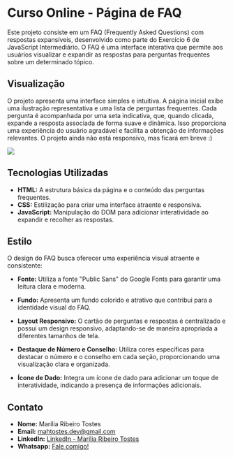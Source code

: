 # Curso Online - Página de FAQ

Este projeto consiste em um FAQ (Frequently Asked Questions) com respostas expansíveis, desenvolvido como parte do Exercício 6 de JavaScript Intermediário. O FAQ é uma interface interativa que permite aos usuários visualizar e expandir as respostas para perguntas frequentes sobre um determinado tópico.

## Visualização

O projeto apresenta uma interface simples e intuitiva. A página inicial exibe uma ilustração representativa e uma lista de perguntas frequentes. Cada pergunta é acompanhada por uma seta indicativa, que, quando clicada, expande a resposta associada de forma suave e dinâmica. Isso proporciona uma experiência do usuário agradável e facilita a obtenção de informações relevantes.
O projeto ainda não está responsivo, mas ficará em breve :)

![](faq-page.gif)

## Tecnologias Utilizadas

- **HTML:** A estrutura básica da página e o conteúdo das perguntas frequentes.
- **CSS:** Estilização para criar uma interface atraente e responsiva.
- **JavaScript:** Manipulação do DOM para adicionar interatividade ao expandir e recolher as respostas.

## Estilo

O design do FAQ busca oferecer uma experiência visual atraente e consistente:

- **Fonte:** Utiliza a fonte "Public Sans" do Google Fonts para garantir uma leitura clara e moderna.

- **Fundo:** Apresenta um fundo colorido e atrativo que contribui para a identidade visual do FAQ.

- **Layout Responsivo:** O cartão de perguntas e respostas é centralizado e possui um design responsivo, adaptando-se de maneira apropriada a diferentes tamanhos de tela.

- **Destaque de Número e Conselho:** Utiliza cores específicas para destacar o número e o conselho em cada seção, proporcionando uma visualização clara e organizada.

- **Ícone de Dado:** Integra um ícone de dado para adicionar um toque de interatividade, indicando a presença de informações adicionais.

## Contato

- **Nome:** Marília Ribeiro Tostes
- **Email:** mahtostes.dev@gmail.com
- **LinkedIn:** [LinkedIn - Marília Ribeiro Tostes](https://www.linkedin.com/in/marilia-ribeiro-tostes/)
- **Whatsapp:** [Fale comigo!](https://wa.me/5567981443147)

